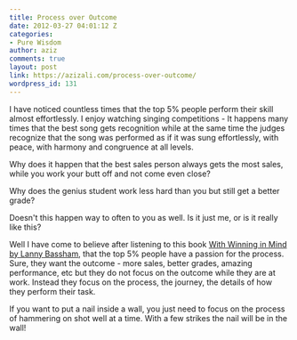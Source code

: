 ```yaml
---
title: Process over Outcome
date: 2012-03-27 04:01:12 Z
categories:
- Pure Wisdom
author: aziz
comments: true
layout: post
link: https://azizali.com/process-over-outcome/
wordpress_id: 131
---
```


I have noticed countless times that the top 5% people perform their skill almost effortlessly. I enjoy watching singing competitions - It happens many times that the best song gets recognition while at the same time the judges recognize that the song was performed as if it was sung effortlessly, with peace, with harmony and congruence at all levels.

Why does it happen that the best sales person always gets the most sales, while you work your butt off and not come even close?

Why does the genius student work less hard than you but still get a better grade?

Doesn't this happen way to often to you as well. Is it just me, or is it really like this?

Well I have come to believe after listening to this book [With Winning in Mind by Lanny Bassham](http://www.amazon.com/With-Winning-Mind-Mental-Management/dp/1885221479), that the top 5% people have a passion for the process. Sure, they want the outcome - more sales, better grades, amazing performance, etc but they do not focus on the outcome while they are at work. Instead they focus on the process, the journey, the details of how they perform their task.

If you want to put a nail inside a wall, you just need to focus on the process of hammering on shot well at a time. With a few strikes the nail will be in the wall!
